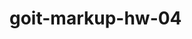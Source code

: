 # goit-markup-hw-04

<!-- «A1» В корне проекта есть папка images с изображениями. -->

<!-- «A2» Все векторные изображения (иконки) собраны в SVG-спрайт icons.svg, который лежит в папке
images. -->

<!-- «A3» Все векторные изображения оптимизированы. -->

<!-- «A4» В корне проекта есть папка css с файлами стилей. -->

<!-- «A5» Все стили написаны в одном файле styles.css, который находится в папке css. -->

<!-- «A6» В названиях файлов нет заглавных букв, пробелов и транслита, только буквы и слова английского языка. -->

<!-- «A7» Исходный код отформатирован при помощи Prettier. -->

<!-- «A8» Все изображения и текстовый контент взяты из макета. -->

<!-- «A9» На всех HTML-страницах подключен нормализатор стилей modern-nomalize. -->

<!-- «A10» Код написан следуя руководству. -->

<!-- Разметка «B1» Для всех иконок используется векторная графика в формате svg. -->

<!-- «B2» SVG-иконки экспортированы правильно. При экспорте выбрана «группа», а не сам вектор. -->

<!-- «B3» Все иконки из SVG-спрайта добавлены в HTML при помощи тегов <svg> и <use> -->

<!-- «B4» Размеры иконок взяты из макета и заданы элементу <svg> в HTML-файле. -->

<!-- «B5» В блоке Контактов в шапке, добавлены иконки конверта и телефона. -->

<!-- «B6» В секции Преимуществ добавлены иконки. -->

<!-- «B7» В секции Команды добавлены иконки соцсетей. -->

<!-- «B8» В секции Клиентов добавлены иконки компаний. -->

<!-- «B9» В футере добавлены иконки соцсетей. -->

<!--
Оформление «C1» Большое изображение с эффектом затемнения (под хедером) выполнено как фон. Для
затемнения используется многослойный фон с градиентом. -->

<!-- «C2» Фоновое изображение в блоке под хедером не растягивается шире своего оригинального размера
1600рх. -->

<!-- «C3» В карточках секции Наша команда есть постоянный эффект тени. -->

<!-- «C4» В карточках страницы Портфолио есть эффект тени при ховере в любом месте карточки. -->

<!-- «C5» В фильтре (список кнопок) страницы Портфолио есть эффект тени при ховере или фокусе на кнопки. -->

<!-- «C6» При ховере или фокусе, иконки должны переходить в активное состояние - изменять цвет, если это
указано в макете. -->
